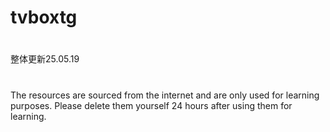 # tvboxtg
#
整体更新25.05.19
# 
The resources are sourced from the internet and are only used for learning purposes. Please delete them yourself 24 hours after using them for learning.